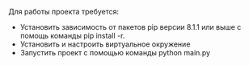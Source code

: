 Для работы проекта требуется:
 - Установить зависимость от пакетов pip версии 8.1.1 или выше с помощь команды pip install -r.
 - Установить и настроить виртуальное окружение 
 - Запустить проект с помощью команды python main.py

